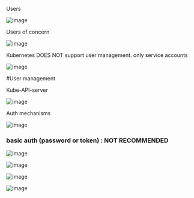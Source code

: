 Users

![image](https://user-images.githubusercontent.com/17488415/123392623-e6569780-d5ba-11eb-85b5-277b2069cb15.png)

Users of concern

![image](https://user-images.githubusercontent.com/17488415/123392673-f66e7700-d5ba-11eb-804e-d1262630ccc3.png)

Kubernetes DOES NOT support user management. only service accounts

![image](https://user-images.githubusercontent.com/17488415/123392798-11d98200-d5bb-11eb-8e9e-68b99959edf7.png)

#User management

Kube-API-server
  
![image](https://user-images.githubusercontent.com/17488415/123392974-477e6b00-d5bb-11eb-9bbb-3098fa3e966f.png)

Auth mechanisms

![image](https://user-images.githubusercontent.com/17488415/123393055-59600e00-d5bb-11eb-928a-3b4472a8d178.png)

### basic auth (password or token) : NOT RECOMMENDED

![image](https://user-images.githubusercontent.com/17488415/123393291-91675100-d5bb-11eb-8933-b166aa43807c.png)

![image](https://user-images.githubusercontent.com/17488415/123393323-9926f580-d5bb-11eb-90dc-b73b7b67b525.png)

![image](https://user-images.githubusercontent.com/17488415/123393368-a643e480-d5bb-11eb-833d-738e24c46d33.png)

![image](https://user-images.githubusercontent.com/17488415/123393513-ca9fc100-d5bb-11eb-9885-da74e5e70911.png)

